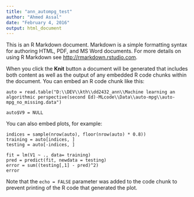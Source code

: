 ```yaml
---
title: "ann_autompg_test"
author: "Ahmed Assal"
date: "February 4, 2016"
output: html_document
---
```


This is an R Markdown document. Markdown is a simple formatting syntax for authoring HTML, PDF, and MS Word documents. For more details on using R Markdown see <http://rmarkdown.rstudio.com>.

When you click the **Knit** button a document will be generated that includes both content as well as the output of any embedded R code chunks within the document. You can embed an R code chunk like this:

```{r}
auto = read.table("D:\\DEV\\kth\\dd2432_ann\\Machine learning an algorithmic perspective(second Ed)-MLcode\\Data\\auto-mpg\\auto-mpg_no_missing.data")

auto$V9 = NULL
```

You can also embed plots, for example:

```{r}
indices = sample(nrow(auto), floor(nrow(auto) * 0.8))
training = auto[indices, ]
testing = auto[-indices, ]
```

```{r}
fit = lm(V1 ~ ., data= training)
pred = predict(fit, newdata = testing)
error = sum((testing[,1] - pred)^2)
error
```
Note that the `echo = FALSE` parameter was added to the code chunk to prevent printing of the R code that generated the plot.
